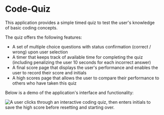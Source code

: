 # Code-Quiz

This application provides a simple timed quiz to test the user's knowledge of basic coding concepts.

The quiz offers the following features:

* A set of multiple choice questions with status confirmation (correct / wrong) upon user selection
* A timer that keeps track of available time for completing the quiz (including penalizing the user 10 seconds for each incorrect answer) 
* A final score page that displays the user's performance and enables the user to record their score and initials
* A high scores page that allows the user to compare their performance to others who have taken this quiz


Below is a demo of the application's interface and functionality:


![A user clicks through an interactive coding quiz, then enters initials to save the high score before resetting and starting over.](./codeQuiz_demo.gif)